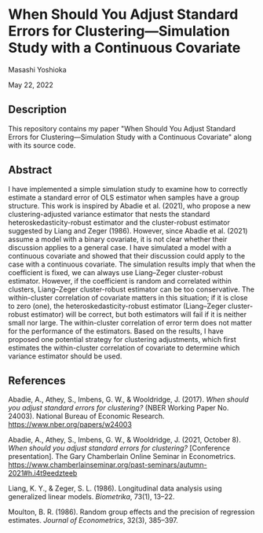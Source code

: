 # When Should You Adjust Standard Errors for Clustering&mdash;Simulation Study with a Continuous Covariate

Masashi Yoshioka

May 22, 2022

## Description

This repository contains my paper "When Should You Adjust Standard Errors for Clustering&mdash;Simulation Study with a Continuous Covariate" along with its source code.

## Abstract

I have implemented a simple simulation study to examine how to correctly estimate a standard error of OLS estimator when samples have a group structure. This work is inspired by Abadie et al. (2021), who propose a new clustering-adjusted variance estimator that nests the standard heteroskedasticity-robust estimator and the cluster-robust estimator suggested by Liang and Zeger (1986). However, since Abadie et al. (2021) assume a model with a binary covariate, it is not clear whether their discussion applies to a general case. I have simulated a model with a continuous covariate and showed that their discussion could apply to the case with a continuous covariate. The simulation results imply that when the coefficient is fixed, we can always use Liang&ndash;Zeger cluster-robust estimator. However, if the coefficient is random and correlated within clusters, Liang&ndash;Zeger cluster-robust estimator can be too conservative. The within-cluster correlation of covariate matters in this situation; if it is close to zero (one), the heteroskedasticity-robust estimator (Liang&ndash;Zeger cluster-robust estimator) will be correct, but both estimators will fail if it is neither small nor large. The within-cluster correlation of error term does not matter for the performance of the estimators. Based on the results, I have proposed one potential strategy for clustering adjustments, which first estimates the within-cluster correlation of covariate to determine which variance estimator should be used.

## References

Abadie, A., Athey, S., Imbens, G. W., \& Wooldridge, J. (2017). *When should you adjust standard errors for clustering?* (NBER Working Paper No. 24003). National Bureau of Economic Research. https://www.nber.org/papers/w24003

Abadie, A., Athey, S., Imbens, G. W., \& Wooldridge, J. (2021, October 8). *When should you adjust standard errors for clustering?* [Conference presentation]. The Gary Chamberlain Online Seminar in Econometrics. https://www.chamberlainseminar.org/past-seminars/autumn-2021#h.i4t9eedzteeb

Liang, K. Y., \& Zeger, S. L. (1986). Longitudinal data analysis using generalized linear models. *Biometrika*, 73(1), 13&ndash;22.
	
Moulton, B. R. (1986). Random group effects and the precision of regression estimates. *Journal of Econometrics*, 32(3), 385&ndash;397.
